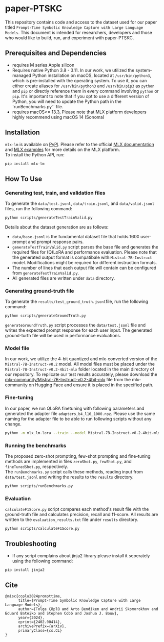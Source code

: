 # paper-PTSKC
This repository contains code and access to the dataset used for our paper titled `Prompt-Time Symbolic Knowledge Capture with Large Language Models`. 
This document is intended for researchers, developers and those who would like to build, run, and experiment with paper-PTSKC.  

## Prerequisites and Dependencies

* requires M series Apple silicon 
* Requires native Python 3.8 - 3.11. In our work, we utilized the system-managed Python installation on macOS, located at `/usr/bin/python3`, which is pre-installed with the operating system. To use it, you can either create aliases for `/usr/bin/python3` and `/usr/bin/pip3` as `python` and `pip` or directly reference them in every command involving `python` or `pip`. It's important to note that if you opt to use a different version of Python, you will need to update the Python path in the `runBenchmarks.py`` file.  
* requires macOS>= 13.3, Please note that MLX platform developers highly recommend using macOS 14 (Sonoma)

## Installation

`mlx-lm` is available on [PyPI]. Please refer to the official [MLX documentation] and  [MLX examples] for more details on the MLX platform.  
To install the Python API, run:

```bash
pip install mlx-lm
```

## How To Use

### Generating test, train, and validation files
To generate the `data/test.jsonl`, `data/train.jsonl`, and `data/valid.jsonl` files, run the following command:

```bash
python scripts/generateTestTrainValid.py
```

Details about the dataset generation are as follows: 
* `data/base.jsonl` is the fundamental dataset file that holds 1600 user-prompt and prompt response pairs.
* `generateTestTrainValid.py` script parses the base file and generates the required files for (Q)LoRA and performance evaluation. Please note that the generated output format is compatibale with `Mistral-7B-Instruct` model. Modifications might be required for different instruction formats.
* The number of lines that each output file will contain can be configured from `generateTestTrainValid.py`.
* All generated files are written under `data` directory.

### Generating ground-truth file
To generate the `results/test_ground_truth.jsonl`file, run the following command:

```bash
python scripts/generateGroundTruth.py 
```

`generateGroundTruth.py` script processes the `data/test.jsonl` file and writes the expected prompt response for each user input. The generated ground-turth file will be used in performance evaluations.

### Model file
In our work, we utilize the 4-bit quantized and mlx-converted version of the `Mistral-7B-Instruct-v0.2` model. All model files must be placed under the `Mistral-7B-Instruct-v0.2-4bit-mlx` folder located in the main directory of our repository. To replicate our test results accurately, please download the [mlx-community/Mistral-7B-Instruct-v0.2-4bit-mlx] file from the mlx-community on Hugging Face and ensure it is placed in the specified path.

### Fine-tuning
In our paper, we run QLoRA finetuning with following parameters and generated the adapter file `adapters_b4_l16_1000.npz`. Please use the same naming for the adapter file to be able to run following scripts without any change.

```bash
python -m mlx_lm.lora --train --model Mistral-7B-Instruct-v0.2-4bit-mlx --iters 1000 --data ./data --batch-size 4 --lora-layers 16 --adapter-file adapters_b4_l16_1000.npz
```

### Running the benchmarks
The proposed zero-shot prompting, few-shot prompting and fine-tuning methods are implemented in files `zeroShot.py`, `fewShot.py`, and `fineTunedShot.py`, respectively.  
The `runBenchmarks.py` script calls these methods, reading input from `data/test.jsonl` and writing the results to the `results` directory.

```bash
python scripts/runBenchmarks.py
```

### Evaluation
`calculateF1Score.py` script compares each method's result file with the ground-truth file and calculates precision, recall and f1-score. All results are written to the `evaluation_results.txt` file under `results` directory.

```bash
python scripts/calculateF1Score.py
```

## Troubleshooting
* If any script complains about jinja2 library please install it seperately using the following command:
```bash
pip install jinja2
```

## Cite
```
@misc{coplu2024prompttime,
      title={Prompt-Time Symbolic Knowledge Capture with Large Language Models}, 
      author={Tolga Çöplü and Arto Bendiken and Andrii Skomorokhov and Eduard Bateiko and Stephen Cobb and Joshua J. Bouw},
      year={2024},
      eprint={2402.00414},
      archivePrefix={arXiv},
      primaryClass={cs.CL}
}
```


[PyPI]: https://pypi.org/project/mlx-lm/
[MLX documentation]: https://ml-explore.github.io/mlx/build/html/install.html
[MLX examples]: https://github.com/ml-explore/mlx-examples
[mlx-community/Mistral-7B-Instruct-v0.2-4bit-mlx]: https://huggingface.co/mlx-community/Mistral-7B-Instruct-v0.2-4bit-mlx/tree/main

